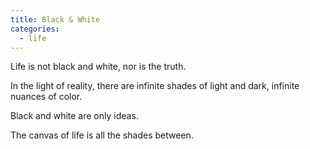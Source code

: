 ```yaml
---
title: Black & White
categories:
  - life
---
```

Life is not black and white,
nor is the truth.

In the light of reality,
there are infinite shades
of light and dark,
infinite nuances
of color.

Black and white
are only ideas.

The canvas of life
is all the shades between.
